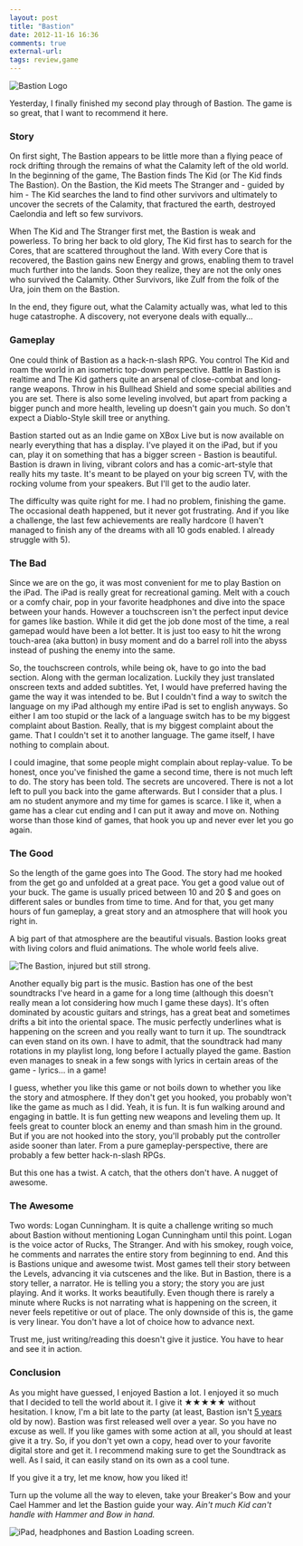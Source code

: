 ```yaml
---
layout: post
title: "Bastion"
date: 2012-11-16 16:36
comments: true
external-url: 
tags: review,game
---
```


![Bastion Logo](http://com.notadomain.blogbucket.s3.amazonaws.com/images/TheBastionLogo.jpg)

Yesterday, I finally finished my second play through of Bastion. The game is so great, that I want to recommend it here.

### Story
On first sight, The Bastion appears to be little more than a flying peace of rock drifting through the remains of what the Calamity left of the old world. In the beginning of the game, The Bastion finds The Kid (or The Kid finds The Bastion). On the  Bastion, the Kid meets The Stranger and - guided by him - The Kid searches the land to find other survivors and ultimately to uncover the secrets of the Calamity, that fractured the earth, destroyed Caelondia and left so few survivors.

When The Kid and The Stranger first met, the Bastion is weak and powerless. To bring her back to old glory, The Kid first has to search for the Cores, that are scattered throughout the land. With every Core that is recovered, the Bastion gains new Energy and grows, enabling them to travel much further into the lands.
Soon they realize, they are not the only ones who survived the Calamity. Other Survivors, like Zulf from the folk of the Ura, join them on the Bastion. 

In the end, they figure out, what the Calamity actually was, what led to this huge catastrophe. A discovery, not everyone deals with equally...

### Gameplay

One could think of Bastion as a hack-n-slash RPG. You control The Kid and roam the world in an isometric top-down perspective. Battle in Bastion is realtime and The Kid gathers quite an arsenal of close-combat and long-range weapons. Throw in his Bullhead Shield and some special abilities and you are set. There is also some leveling involved, but apart from packing a bigger punch and more health, leveling up doesn't gain you much. So don't expect a Diablo-Style skill tree or anything.

Bastion started out as an Indie game on XBox Live but is now available on nearly everything that has a display. I've played it on the iPad, but if you can, play it on something that has a bigger screen - Bastion is beautiful. Bastion is drawn in living, vibrant colors and has a comic-art-style that really hits my taste. It's meant to be played on your big screen TV, with the rocking volume from your speakers. But I'll get to the audio later.

The difficulty was quite right for me. I had no problem, finishing the game. The occasional death happened, but it never got frustrating. And if you like a challenge, the last few achievements are really hardcore (I haven't managed to finish any of the dreams with all 10 gods enabled. I already struggle with 5).

### The Bad

Since we are on the go, it was most convenient for me to play Bastion on the iPad. The iPad is really great for recreational gaming. Melt with a couch or a comfy chair, pop in your favorite headphones and dive into the space between your hands.
However a touchscreen isn't the perfect input device for games like bastion. While it did get the job done most of the time, a real gamepad would have been a lot better. It is just too easy to hit the wrong touch-area (aka button) in  busy moment and do a barrel roll into the abyss instead of pushing the enemy into the same.


So, the touchscreen controls, while being ok, have to go into the bad section. Along with the german localization. Luckily they just translated onscreen texts and added subtitles. Yet, I would have preferred having the game the way it was intended to be. But I couldn't find a way to switch the language on my iPad although my entire iPad is set to english anyways. So either I am too stupid or the lack of a language switch has to be my biggest complaint about Bastion.
Really, that is my biggest complaint about the game. That I couldn't set it to another language. The game itself, I have nothing to complain about.

I could imagine, that some people might complain about replay-value. To be honest, once you've finished the game a second time, there is not much left to do. The story has been told. The secrets are uncovered. There is not a lot left to pull you back into the game afterwards. But I consider that a plus. I am no student anymore and my time for games is scarce. I like it, when a game has a clear cut ending and I can put it away and move on. Nothing worse than those kind of games, that hook you up and never ever let you go again.

### The Good

So the length of the game goes into The Good. The story had me hooked from the get go and unfolded at a great pace. You get a good value out of your buck. The game is usually priced between 10 and 20 $ and goes on different sales or bundles from time to time. And for that, you get many hours of fun gameplay, a great story and an atmosphere that will hook you right in.

A big part of that atmosphere are the beautiful visuals. Bastion looks great with living colors and fluid animations. The whole world feels alive.

![The Bastion, injured but still strong.](http://com.notadomain.blogbucket.s3.amazonaws.com/images/TheBastion.jpg)

Another equally big part is the music. Bastion has one of the best soundtracks I've heard in a game for a long time (although this doesn't really mean a lot considering how much I game these days). It's often dominated by acoustic guitars and strings, has a great beat and sometimes drifts a bit into the oriental space. The music perfectly underlines what is happening on the screen and you really want to turn it up. The soundtrack can even stand on its own. I have to admit, that the soundtrack had many rotations in my playlist long, long before I actually played the game. Bastion even manages to sneak in a few songs with lyrics in certain areas of the game - lyrics… in a game! 

I guess, whether you like this game or not boils down to whether you like the story and atmosphere. If they don't get you hooked, you probably won't like the game as much as I did. Yeah, it is fun. It is fun walking around and engaging in battle. It is fun getting new weapons and leveling them up. It feels great to counter block an enemy and than smash him in the ground. But if you are not hooked into the story, you'll probably put the controller aside sooner than later. From a pure gameplay-perspective, there are probably a few better hack-n-slash RPGs.

But this one has a twist. A catch, that the others don't have. A nugget of awesome.

### The Awesome

Two words: Logan Cunningham. It is quite a challenge writing so much about Bastion without mentioning Logan Cunningham until this point. Logan is the voice actor of Rucks, The Stranger. And with his smokey, rough voice, he comments and narrates the entire story from beginning to end. And this is Bastions unique and awesome twist. Most games tell their story between the Levels, advancing it via cutscenes and the like. But in Bastion, there is a story teller,  a narrator. He is telling you a story; the story you are just playing. And it works. It works beautifully. Even though there is rarely a minute where Rucks is not narrating what is happening on the screen, it never feels repetitive or out of place. The only downside of this is, the game is very linear. You don't have a lot of choice how to advance next.

Trust me, just writing/reading this doesn't give it justice. You have to hear and see it in action.

### Conclusion

As you might have guessed, I enjoyed Bastion a lot. I enjoyed it so much that I decided to tell the world about it. I give it   ★★★★★ without hesitation. I know, I'm a bit late to the party (at least, Bastion isn't [5 years](http://xkcd.com/606/) old by now). Bastion was first released well over a year. So you have no excuse as well. If you like games with some action at all, you should at least give it a try. So, if you don't yet own a copy, head over to your favorite digital store and get it. I recommend making sure to get the Soundtrack as well. As I said, it can easily stand on its own as a cool tune.

If you give it a try, let me know, how you liked it! 

Turn up the volume all the way to eleven, take your Breaker's Bow and your Cael Hammer and let the Bastion guide your way. _Ain't much Kid can't handle with Hammer and Bow in hand._

![iPad, headphones and Bastion Loading screen.](http://com.notadomain.blogbucket.s3.amazonaws.com/images/Bastion.jpg)
